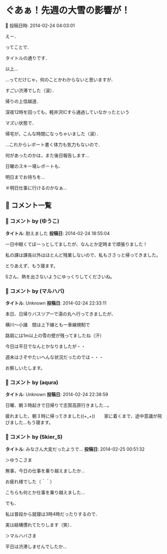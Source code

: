 # ぐあぁ！先週の大雪の影響が！

📅 投稿日時: 2014-02-24 04:03:01

えー．





ってことで．


タイトルの通りです．


以上…





…ってだけじゃ，何のことかわからないと思いますが．


すごい渋滞でした（涙）．


帰りの上信越道．


深夜12時を回っても，軽井沢ICすら通過していなかったという


マズい状態で．


帰宅が，こんな時間になっちゃいました（涙）．





…これからレポート書く体力も気力もないので．


何があったのかは，また後日報告します…


日曜のスキー場レポートも．


明日までお待ちを…





＃明日仕事に行けるのかなぁ…

## 💬 コメント一覧

### 💬 コメント by (ゆうこ)
**タイトル**: 耐えました
**投稿日**: 2014-02-24 18:55:04

一日中眠くてぼーっとしてましたが、なんとか定時まで頑張りました！

私の課は課長以外はほとんど残業しないので、私もささっと帰ってきました。

とりあえず、もう寝ます。

Sさん、熱を出さないようにゆっくりしてくださいね。

### 💬 コメント by (マルハバ)
**タイトル**: Unknown
**投稿日**: 2014-02-24 22:33:11

本日、日帰りバスツアーで湯の丸へ行ってきましたが、

横川～小諸　間は上下線とも一車線規制で

路肩には1m以上の雪の壁が残ってましたね（汗）

今日は平日でなんとかなりましたが・・

週末はさぞやたいへんな状況だったのでは・・・

お察しいたします。

### 💬 コメント by (aqura)
**タイトル**: Unknown
**投稿日**: 2014-02-24 22:38:59

日曜、朝３時起きで日帰りで志賀高原行きました…。

疲れました、朝３時に帰ってきました((+_+))　　家に着くまで、途中意識が飛びました…もう寝ます。

### 💬 コメント by (Skier_S)
**タイトル**: みなさん大変だったようで…
**投稿日**: 2014-02-25 00:51:32

＞ゆうこさま

無事，今日の仕事を乗り越えましたか…

お疲れ様でした（＾＾）

こちらも何とか仕事を乗り越えました…

でも．

私は普段から就寝は3時4時だったりするので．

実は結構慣れてたりします（笑）．



＞マルハバさま

平日は渋滞しませんでしたか…

